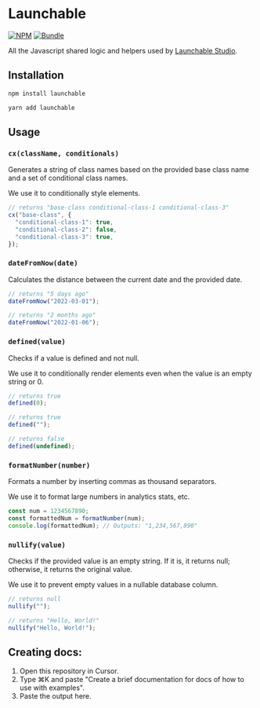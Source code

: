 # Launchable

[![NPM](https://flat.badgen.net/npm/v/launchable)](https://www.npmjs.com/package/launchable) [![Bundle](https://flat.badgen.net/bundlephobia/minzip/launchable)](https://bundlephobia.com/result?p=launchable@latest)

All the Javascript shared logic and helpers used by [Launchable Studio](https://launchable.studio).

## Installation

```bash
npm install launchable

yarn add launchable
```

## Usage

### `cx(className, conditionals)`

Generates a string of class names based on the provided base class name and a set of conditional class names.

We use it to conditionally style elements.

```javascript
// returns "base-class conditional-class-1 conditional-class-3"
cx("base-class", {
  "conditional-class-1": true,
  "conditional-class-2": false,
  "conditional-class-3": true,
});
```

### `dateFromNow(date)`

Calculates the distance between the current date and the provided date.

```javascript
// returns "5 days ago"
dateFromNow("2022-03-01");
```

```javascript
// returns "2 months ago"
dateFromNow("2022-01-06");
```

### `defined(value)`

Checks if a value is defined and not null.

We use it to conditionally render elements even when the value is an empty string or 0.

```javascript
// returns true
defined(0);

// returns true
defined("");

// returns false
defined(undefined);
```

### `formatNumber(number)`

Formats a number by inserting commas as thousand separators.

We use it to format large numbers in analytics stats, etc.

```javascript
const num = 1234567890;
const formattedNum = formatNumber(num);
console.log(formattedNum); // Outputs: "1,234,567,890"
```

### `nullify(value)`

Checks if the provided value is an empty string. If it is, it returns null; otherwise, it returns the original value.

We use it to prevent empty values in a nullable database column.

```javascript
// returns null
nullify("");

// returns "Hello, World!"
nullify("Hello, World!");
```

## Creating docs:

1. Open this repository in Cursor.
2. Type ⌘K and paste "Create a brief documentation for docs of how to use with examples".
3. Paste the output here.
